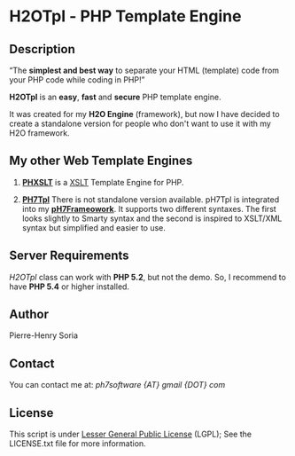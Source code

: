 # H2OTpl - PHP Template Engine

## Description

“The **simplest and best way** to separate your HTML (template) code from your PHP code while coding in PHP!”

**H2OTpl** is an **easy**, **fast** and **secure** PHP template engine.

It was created for my **H2O Engine** (framework), but now I have decided to create a standalone version for people who don't want to use it with my H2O framework.


## My other Web Template Engines

1. **[PHXSLT](http://github.com/pH-7/XSLT-PHP-Template-Engine)** is a [XSLT](http://en.wikipedia.org/wiki/XSLT) Template Engine for PHP.

2.  **[PH7Tpl](https://github.com/pH7Software/pH7-Social-Dating-CMS/tree/master/_protected/framework/Layout/Tpl/Engine/PH7Tpl)** There is not standalone version available.
pH7Tpl is integrated into my **[pH7Frameowork](https://github.com/pH7Software/pH7-Social-Dating-CMS/tree/master/_protected/framework)**. It supports two different syntaxes. The first looks slightly to Smarty syntax and the second is inspired to XSLT/XML syntax but simplified and easier to use.


## Server Requirements

*H2OTpl* class can work with **PHP 5.2**, but not the demo. So, I recommend to have **PHP 5.4** or higher installed.


## Author

Pierre-Henry Soria


## Contact

You can contact me at: *ph7software {AT} gmail {DOT} com*


## License

This script is under [Lesser General Public License](http://www.gnu.org/copyleft/lesser.html) (LGPL); See the LICENSE.txt file for more information.
